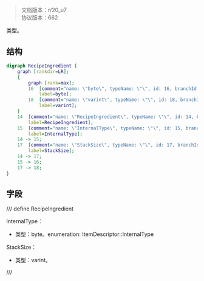 # <!-- md:samp RecipeIngredient -->

> 文档版本：r/20_u7<br/>协议版本：662

<!-- md:samp RecipeIngredient -->类型。

## 结构

```dot
digraph RecipeIngredient {
	graph [rankdir=LR];
	{
		graph [rank=max];
		16	[comment="name: \"byte\", typeName: \"\", id: 16, branchId: 0, recurseId: -1, attributes: 512, notes: \"\"",
			label=byte];
		18	[comment="name: \"varint\", typeName: \"\", id: 18, branchId: 0, recurseId: -1, attributes: 512, notes: \"\"",
			label=varint];
	}
	14	[comment="name: \"RecipeIngredient\", typeName: \"\", id: 14, branchId: 0, recurseId: -1, attributes: 0, notes: \"\"",
		label=RecipeIngredient];
	15	[comment="name: \"InternalType\", typeName: \"\", id: 15, branchId: 0, recurseId: -1, attributes: 0, notes: \"enumeration: ItemDescriptor::InternalType\"",
		label=InternalType];
	14 -> 15;
	17	[comment="name: \"StackSize\", typeName: \"\", id: 17, branchId: 0, recurseId: -1, attributes: 0, notes: \"\"",
		label=StackSize];
	14 -> 17;
	15 -> 16;
	17 -> 18;
}

```

## 字段

/// define
RecipeIngredient

InternalType：<!-- md:samp byte -->

- 类型：byte。enumeration: ItemDescriptor::InternalType

StackSize：<!-- md:samp varint -->

- 类型：varint。


///
